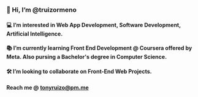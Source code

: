 ### 👋  Hi, I’m @truizormeno
#### 💻  I’m interested in Web App Development, Software Development, Artificial Intelligence. 
#### 📚  I’m currently learning Front End Development @ Coursera offered by Meta. Also pursing a Bachelor's degree in Computer Science. 
#### 🛠  I’m looking to collaborate on Front-End Web Projects.
#### Reach me @ tonyruizo@pm.me

